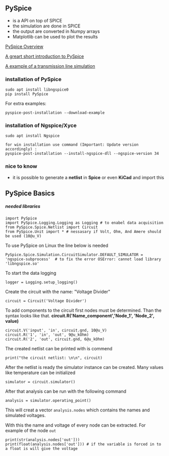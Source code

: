 
## PySpice

- is a API on top of SPICE
- the simulation are done in SPICE
- the output are converted in Numpy arrays
- Matplotlib can be used to plot the results

[PySpice Overview](https://pyspice.fabrice-salvaire.fr/releases/v1.4/)

[A greart short introduction to PySpice](https://www.slideshare.net/PoleSystematicParisRegion/pyparis2017-circuit-simulation-using-python-by-fabrice-salvaire)

[A example of a transmission line simulation](https://pyspice.fabrice-salvaire.fr/releases/v1.4/examples/transmission-lines/time-delay.html)


### installation of PySpice

    sudo apt install libngspice0
    pip install PySpice

For extra examples:

    pyspice-post-installation --download-example

### installation of Ngspice/Xyce

<!-- >??? -->  
<!-- > not yet found out -->
    sudo apt install Ngspice

    for win installation use command (Important: Update version accordingly) : 
    pyspice-post-installation --install-ngspice-dll --ngspice-version 34

### nice to know

- it is possible to generate a **netlist** in **Spice** or even **KiCad** and import this

## PySpice Basics

##### needed libraries

    import PySpice
    import PySpice.Logging.Logging as Logging # to enabel data acquisition
    from PySpice.Spice.Netlist import Circuit
    from PySpice.Unit import * # nessasary if Volt, Ohm, And Amere should be used (10@u_V)

To use PySpice on Linux the line below is needed

    PySpice.Spice.Simulation.CircuitSimulator.DEFAULT_SIMULATOR = 'ngspice-subprocess'  # to fix the error OSError: cannot load library 'libngspice.so'

To start the data logging

    logger = Logging.setup_logging()

Create the circuit with the name: "Voltage Divider"

    circuit = Circuit('Voltage Divider')
   
To add components to the circuit first nodes must be determined. Than the syntax looks like that. 
**circuit.R('Name_component','Node_1', 'Node_2', value)**

    circuit.V('input', 'in', circuit.gnd, 10@u_V)
    circuit.R('1', 'in', 'out', 9@u_kOhm)
    circuit.R('2', 'out', circuit.gnd, 6@u_kOhm)

The created netlist can be printed with is commend

    print("the circuit netlist: \n\n", circuit)

After the netlist is ready the simulator instance can be created. Many values like temperature can be initialized 

    simulator = circuit.simulator()

After that analysis can be run with the following command

    analysis = simulator.operating_point()

This will creat a vector `analysis.nodes` which contains the names and simulated voltages.

With this the name and voltage of every node can be extracted. For example of the node `out`

    print(str(analysis.nodes['out']))
    print(float(analysis.nodes['out'])) # if the variable is forced in to a float is will give the voltage
